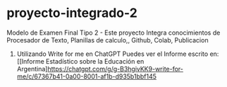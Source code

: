 # proyecto-integrado-2
Modelo de Examen Final Tipo 2 - Este proyecto Integra conocimientos de Procesador de Texto, Planillas de calculo,, Github, Colab, Publicacion
1. Utilizando Write for me en ChatGPT Puedes ver el Informe escrito en: [[Informe Estadístico sobre la Educación en Argentina]https://chatgpt.com/g/g-B3hgivKK9-write-for-me/c/67367b41-0a00-8001-af1b-d935b1bbf145
